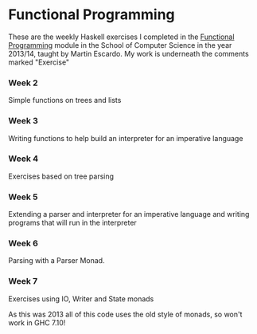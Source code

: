 # Functional Programming

These are the weekly Haskell exercises I completed in the [Functional Programming](http://www.cs.bham.ac.uk/internal/modules/2013/25344/) module in the School of Computer Science in the year 2013/14,  taught by Martin Escardo. My work is underneath the comments marked "Exercise"  

### Week 2
Simple functions on trees and lists  

### Week 3  
Writing functions to help build an interpreter for an imperative language

### Week 4  
Exercises based on tree parsing

### Week 5  
Extending a parser and interpreter for an imperative language and writing programs that will  run in the interpreter

### Week 6  
Parsing with  a Parser Monad. 

### Week 7  
Exercises using IO, Writer and State monads  


As this was 2013 all of this code uses the old style of monads, so won't work in GHC 7.10!
